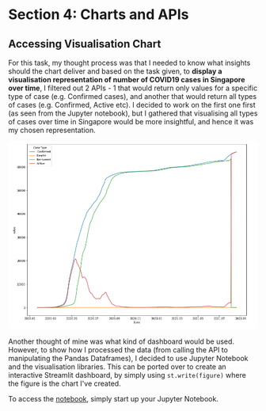 # Section 4: Charts and APIs

## Accessing Visualisation Chart
For this task, my thought process was that I needed to know what insights should the chart deliver and based on the task given, to **display a visualisation representation of number of COVID19 cases in Singapore over time**, I filtered out 2 APIs - 1 that would return only values for a specific type of case (e.g. Confirmed cases), and another that would return all types of cases (e.g. Confirmed, Active etc). I decided to work on the first one first (as seen from the Jupyter notebook), but I gathered that visualising all types of cases over time in Singapore would be more insightful, and hence it was my chosen representation.

![COVID19 cases representation in Singapore](num_covid19_cases_sg.png)

Another thought of mine was what kind of dashboard would be used. However, to show how I processed the data (from calling the API to manipulating the Pandas Dataframes), I decided to use Jupyter Notebook and the visualisation libraries. This can be ported over to create an interactive Streamlit dashboard, by simply using <code>st.write(figure)</code> where the figure is the chart I've created.

To access the [notebook](q4.ipynb), simply start up your Jupyter Notebook.



